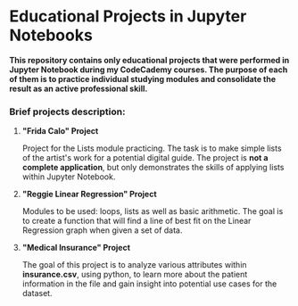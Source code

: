 # Educational Projects in Jupyter Notebooks
**This repository contains only educational projects that were performed in Jupyter Notebook during my CodeCademy courses. The purpose of each of them is to practice individual studying modules and consolidate the result as an active professional skill.** 

### Brief projects description:
1. **"Frida Calo" Project**
    
    Project for the Lists module practicing. The task is to make simple lists of the artist's work for a potential digital guide. The project is __not a complete application__, but only demonstrates the skills of applying lists within Jupyter Notebook. 
    
    
2. **"Reggie Linear Regression" Project**

    Modules to be used: loops, lists as well as basic arithmetic. The goal is to create a function that will find a line of best fit on the Linear Regression graph when given a set of data.
    

3. **"Medical Insurance" Project**

    The goal of this project is to analyze various attributes within **insurance.csv**, using python, to learn more about the patient information in the file and gain insight into potential use cases for the dataset.
